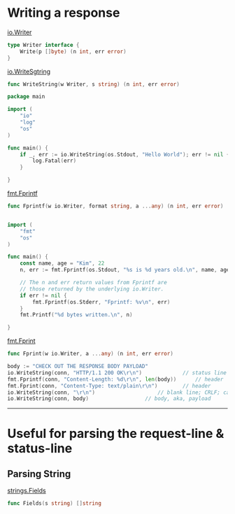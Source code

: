 # Writing a response

[io.Writer](https://pkg.go.dev/io#Writer)
```Go
type Writer interface {
	Write(p []byte) (n int, err error)
}
```
[io.WriteSgtring](https://pkg.go.dev/io#WriteString)
```Go
func WriteString(w Writer, s string) (n int, err error)
```
```Go
package main

import (
	"io"
	"log"
	"os"
)

func main() {
	if _, err := io.WriteString(os.Stdout, "Hello World"); err != nil {
		log.Fatal(err)
	}

}
```
[fmt.Fprintf](https://pkg.go.dev/fmt#Fprintf)
```Go
func Fprintf(w io.Writer, format string, a ...any) (n int, err error)
```
```Go

import (
	"fmt"
	"os"
)

func main() {
	const name, age = "Kim", 22
	n, err := fmt.Fprintf(os.Stdout, "%s is %d years old.\n", name, age)

	// The n and err return values from Fprintf are
	// those returned by the underlying io.Writer.
	if err != nil {
		fmt.Fprintf(os.Stderr, "Fprintf: %v\n", err)
	}
	fmt.Printf("%d bytes written.\n", n)

}
```
[fmt.Fprint](https://pkg.go.dev/fmt#Fprint)
```Go
func Fprint(w io.Writer, a ...any) (n int, err error)
```

```Go
body := "CHECK OUT THE RESPONSE BODY PAYLOAD"
io.WriteString(conn, "HTTP/1.1 200 OK\r\n") 			// status line
fmt.Fprintf(conn, "Content-Length: %d\r\n", len(body)) 		// header
fmt.Fprint(conn, "Content-Type: text/plain\r\n") 		// header
io.WriteString(conn, "\r\n") 					// blank line; CRLF; carriage-return line-feed
io.WriteString(conn, body) 					// body, aka, payload
```

***

# Useful for parsing the request-line & status-line

## Parsing String

[strings.Fields](https://godoc.org/strings#Fields)

```Go
func Fields(s string) []string
```
